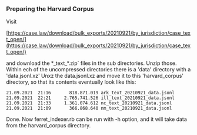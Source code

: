 ### Preparing the Harvard Corpus

Visit

[https://case.law/download/bulk_exports/20210921/by_jurisdiction/case_text_open/](https://case.law/download/bulk_exports/20210921/by_jurisdiction/case_text_open/)

and download the \*\_text\_\*.zip` files in the sub directories.
Unzip those.
Within ech of the uncompressed directories there is a 'data' directory with a 'data.jsonl.xz'
Unxz the data.jsonl.xz and move it to this 'harvard_corpus' directory,
so that its contents eventually look like this:
```
21.09.2021  21:16       818.871.019 ark_text_20210921_data.jsonl
21.09.2021  22:21     2.765.741.526 ill_text_20210921_data.jsonl
21.09.2021  21:33     1.361.074.612 nc_text_20210921_data.jsonl
21.09.2021  21:09       366.868.640 nm_text_20210921_data.jsonl
```
Done. Now ferret_indexer.rb can be run with -h option, and it will take data from the harvard_corpus directory.